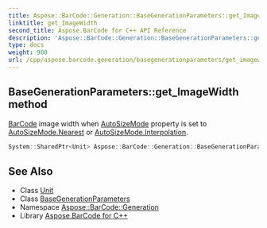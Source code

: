 ```yaml
---
title: Aspose::BarCode::Generation::BaseGenerationParameters::get_ImageWidth method
linktitle: get_ImageWidth
second_title: Aspose.BarCode for C++ API Reference
description: 'Aspose::BarCode::Generation::BaseGenerationParameters::get_ImageWidth method. BarCode image width when AutoSizeMode property is set to AutoSizeMode.Nearest or AutoSizeMode.Interpolation in C++.'
type: docs
weight: 900
url: /cpp/aspose.barcode.generation/basegenerationparameters/get_imagewidth/
---
```

## BaseGenerationParameters::get_ImageWidth method


[BarCode](../../../aspose.barcode/) image width when [AutoSizeMode](../../autosizemode/) property is set to [AutoSizeMode.Nearest](../../autosizemode/) or [AutoSizeMode.Interpolation](../../autosizemode/).

```cpp
System::SharedPtr<Unit> Aspose::BarCode::Generation::BaseGenerationParameters::get_ImageWidth() const
```

## See Also

* Class [Unit](../../unit/)
* Class [BaseGenerationParameters](../)
* Namespace [Aspose::BarCode::Generation](../../)
* Library [Aspose.BarCode for C++](../../../)
